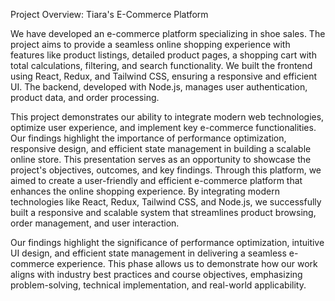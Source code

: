 Project Overview: Tiara's  E-Commerce Platform

We have developed  an e-commerce platform specializing in shoe sales. The project aims to provide a seamless 
online shopping experience with features like product listings, detailed product pages, a shopping cart with total calculations, 
filtering, and search functionality. We built the frontend using React, Redux, and Tailwind CSS, ensuring a responsive and efficient UI. 
The backend, developed with Node.js, manages user authentication, product data, and order processing.

This project demonstrates our ability to integrate modern web technologies, optimize user experience,
and implement key e-commerce functionalities. Our findings highlight the importance of performance optimization, responsive design,
and efficient state management in building a scalable online store.
This presentation serves as an opportunity to showcase the project's objectives, outcomes, and key findings. 
Through this platform, we aimed to create a user-friendly and efficient e-commerce platform that enhances the online shopping experience. 
By integrating modern technologies like React, Redux, Tailwind CSS, and Node.js, we successfully built a responsive and scalable system that streamlines product browsing, order management, and user interaction.

Our findings highlight the significance of performance optimization, intuitive UI design, and efficient state management in delivering a seamless e-commerce experience.
This phase allows us to demonstrate how our work aligns with industry best practices and course objectives, emphasizing problem-solving, technical implementation, and real-world applicability.
